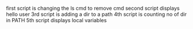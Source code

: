 first script is changing the ls cmd to remove cmd
second script displays hello user
3rd script is adding a dir to a path
4th script is counting no of dir in PATH
5th script displays local variables
